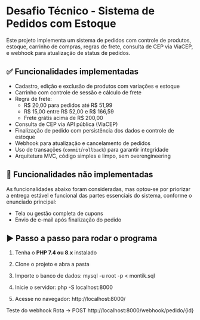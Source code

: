 # Desafio Técnico - Sistema de Pedidos com Estoque

Este projeto implementa um sistema de pedidos com controle de produtos, estoque, carrinho de compras, regras de frete, consulta de CEP via ViaCEP, e webhook para atualização de status de pedidos.

## ✅ Funcionalidades implementadas

- Cadastro, edição e exclusão de produtos com variações e estoque
- Carrinho com controle de sessão e cálculo de frete
- Regra de frete:
  - R$ 20,00 para pedidos até R$ 51,99
  - R$ 15,00 entre R$ 52,00 e R$ 166,59
  - Frete grátis acima de R$ 200,00
- Consulta de CEP via API pública (ViaCEP)
- Finalização de pedido com persistência dos dados e controle de estoque
- Webhook para atualização e cancelamento de pedidos
- Uso de transações (`commit`/`rollback`) para garantir integridade
- Arquitetura MVC, código simples e limpo, sem overengineering

## 🚧 Funcionalidades não implementadas

As funcionalidades abaixo foram consideradas, mas optou-se por priorizar a entrega estável e funcional das partes essenciais do sistema, conforme o enunciado principal:

- Tela ou gestão completa de cupons
- Envio de e-mail após finalização do pedido

## ▶️ Passo a passo para rodar o programa

1. Tenha o **PHP 7.4 ou 8.x** instalado

2. Clone o projeto e abra a pasta

3. Importe o banco de dados:
   mysql -u root -p < montik.sql

4. Inicie o servidor:
	php -S localhost:8000

5. Acesse no navegador:
	http://localhost:8000/

Teste do webhook
Rota -> POST http://localhost:8000/webhook/pedido/{id}
